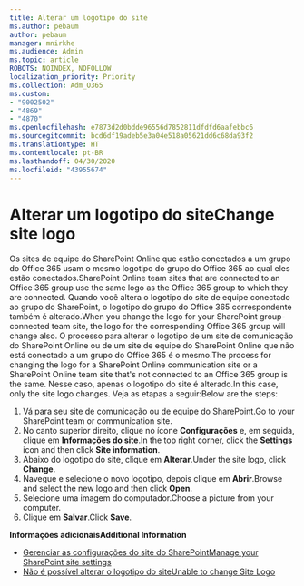 ```yaml
---
title: Alterar um logotipo do site
ms.author: pebaum
author: pebaum
manager: mnirkhe
ms.audience: Admin
ms.topic: article
ROBOTS: NOINDEX, NOFOLLOW
localization_priority: Priority
ms.collection: Adm_O365
ms.custom:
- "9002502"
- "4869"
- "4870"
ms.openlocfilehash: e7873d2d0bdde96556d7852811dfdfd6aafebbc6
ms.sourcegitcommit: bcd6df19adeb5e3a04e518a05621dd6c68da93f2
ms.translationtype: HT
ms.contentlocale: pt-BR
ms.lasthandoff: 04/30/2020
ms.locfileid: "43955674"
---
```

# <a name="change-site-logo"></a><span data-ttu-id="8af62-102">Alterar um logotipo do site</span><span class="sxs-lookup"><span data-stu-id="8af62-102">Change site logo</span></span>

<span data-ttu-id="8af62-103">Os sites de equipe do SharePoint Online que estão conectados a um grupo do Office 365 usam o mesmo logotipo do grupo do Office 365 ao qual eles estão conectados.</span><span class="sxs-lookup"><span data-stu-id="8af62-103">SharePoint Online team sites that are connected to an Office 365 group use the same logo as the Office 365 group to which they are connected.</span></span> <span data-ttu-id="8af62-104">Quando você altera o logotipo do site de equipe conectado ao grupo do SharePoint, o logotipo do grupo do Office 365 correspondente também é alterado.</span><span class="sxs-lookup"><span data-stu-id="8af62-104">When you change the logo for your SharePoint group-connected team site, the logo for the corresponding Office 365 group will change also.</span></span> <span data-ttu-id="8af62-105">O processo para alterar o logotipo de um site de comunicação do SharePoint Online ou de um site de equipe do SharePoint Online que não está conectado a um grupo do Office 365 é o mesmo.</span><span class="sxs-lookup"><span data-stu-id="8af62-105">The process for changing the logo for a SharePoint Online communication site or a SharePoint Online team site that's not connected to an Office 365 group is the same.</span></span> <span data-ttu-id="8af62-106">Nesse caso, apenas o logotipo do site é alterado.</span><span class="sxs-lookup"><span data-stu-id="8af62-106">In this case, only the site logo changes.</span></span> <span data-ttu-id="8af62-107">Veja as etapas a seguir:</span><span class="sxs-lookup"><span data-stu-id="8af62-107">Below are the steps:</span></span>

1. <span data-ttu-id="8af62-108">Vá para seu site de comunicação ou de equipe do SharePoint.</span><span class="sxs-lookup"><span data-stu-id="8af62-108">Go to your SharePoint team or communication site.</span></span>
2. <span data-ttu-id="8af62-109">No canto superior direito, clique no ícone **Configurações** e, em seguida, clique em **Informações do site**.</span><span class="sxs-lookup"><span data-stu-id="8af62-109">In the top right corner, click the **Settings** icon and then click **Site information**.</span></span>
3. <span data-ttu-id="8af62-110">Abaixo do logotipo do site, clique em **Alterar**.</span><span class="sxs-lookup"><span data-stu-id="8af62-110">Under the site logo, click **Change**.</span></span>
4. <span data-ttu-id="8af62-111">Navegue e selecione o novo logotipo, depois clique em **Abrir**.</span><span class="sxs-lookup"><span data-stu-id="8af62-111">Browse and select the new logo and then click **Open**.</span></span>
5. <span data-ttu-id="8af62-112">Selecione uma imagem do computador.</span><span class="sxs-lookup"><span data-stu-id="8af62-112">Choose a picture from your computer.</span></span>
6. <span data-ttu-id="8af62-113">Clique em **Salvar**.</span><span class="sxs-lookup"><span data-stu-id="8af62-113">Click **Save**.</span></span>

<span data-ttu-id="8af62-114">**Informações adicionais**</span><span class="sxs-lookup"><span data-stu-id="8af62-114">**Additional Information**</span></span>

- [<span data-ttu-id="8af62-115">Gerenciar as configurações do site do SharePoint</span><span class="sxs-lookup"><span data-stu-id="8af62-115">Manage your SharePoint site settings</span></span>](https://support.office.com/article/manage-your-sharepoint-site-settings-8376034d-d0c7-446e-9178-6ab51c58df42)
- [<span data-ttu-id="8af62-116">Não é possível alterar o logotipo do site</span><span class="sxs-lookup"><span data-stu-id="8af62-116">Unable to change Site Logo</span></span>](https://docs.microsoft.com/sharepoint/troubleshoot/sites/error-when-changing-o365-site-logo)
